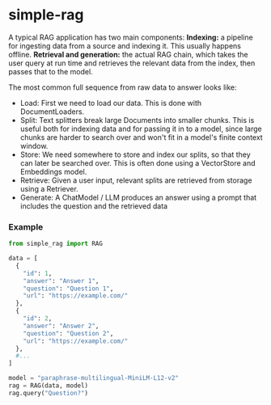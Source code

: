 # simple-rag

A typical RAG application has two main components:
**Indexing:** a pipeline for ingesting data from a source and indexing it. This usually happens offline.
**Retrieval and generation:** the actual RAG chain, which takes the user query at run time and retrieves the relevant data from the index, then passes that to the model.

The most common full sequence from raw data to answer looks like:
- Load: First we need to load our data. This is done with DocumentLoaders.
- Split: Text splitters break large Documents into smaller chunks. This is useful both for indexing data and for passing it in to a model, since large chunks are harder to search over and won't fit in a model's finite context window.
- Store: We need somewhere to store and index our splits, so that they can later be searched over. This is often done using a VectorStore and Embeddings model.
- Retrieve: Given a user input, relevant splits are retrieved from storage using a Retriever.
- Generate: A ChatModel / LLM produces an answer using a prompt that includes the question and the retrieved data


### Example

```python
from simple_rag import RAG

data = [
  {
    "id": 1,
    "answer": "Answer 1",
    "question": "Question 1",
    "url": "https://example.com/"
  },
  {
    "id": 2,
    "answer": "Answer 2",
    "question": "Question 2",
    "url": "https://example.com/"
  },
  #...
]

model = "paraphrase-multilingual-MiniLM-L12-v2"
rag = RAG(data, model)
rag.query("Question?")
```